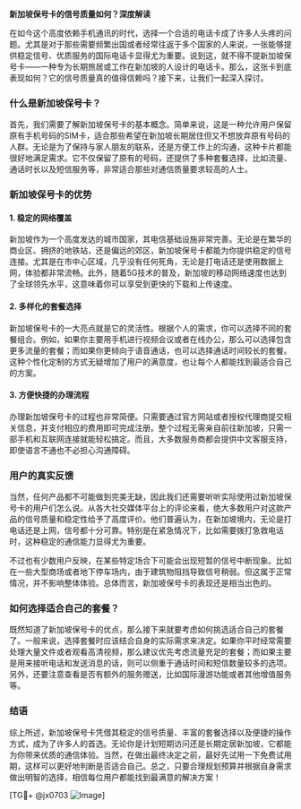 **新加坡保号卡的信号质量如何？深度解读**

在如今这个高度依赖手机通讯的时代，选择一个合适的电话卡成了许多人头疼的问题。尤其是对于那些需要频繁出国或者经常往返于多个国家的人来说，一张能够提供稳定信号、优质服务的国际电话卡显得尤为重要。说到这，就不得不提新加坡保号卡——一种专为长期旅居或工作在新加坡的人设计的电话卡。那么，这张卡到底表现如何？它的信号质量真的值得信赖吗？接下来，让我们一起深入探讨。

### 什么是新加坡保号卡？

首先，我们需要了解新加坡保号卡的基本概念。简单来说，这是一种允许用户保留原有手机号码的SIM卡，适合那些希望在新加坡长期居住但又不想放弃原有号码的人群。无论是为了保持与家人朋友的联系，还是方便工作上的沟通，这种卡片都能很好地满足需求。它不仅保留了原有的号码，还提供了多种套餐选择，比如流量、通话时长以及短信服务等，非常适合那些对通信质量要求较高的人士。

### 新加坡保号卡的优势

#### 1. 稳定的网络覆盖
新加坡作为一个高度发达的城市国家，其电信基础设施非常完善。无论是在繁华的商业区、拥挤的地铁站，还是偏远的郊区，新加坡保号卡都能为你提供稳定的信号连接。尤其是在市中心区域，几乎没有任何死角，无论是打电话还是使用数据上网，体验都非常流畅。此外，随着5G技术的普及，新加坡的移动网络速度也达到了全球领先水平，这意味着你可以享受到更快的下载和上传速度。

#### 2. 多样化的套餐选择
新加坡保号卡的一大亮点就是它的灵活性。根据个人的需求，你可以选择不同的套餐组合。例如，如果你主要用手机进行视频会议或者在线办公，那么可以选择包含更多流量的套餐；而如果你更倾向于语音通话，也可以选择通话时间较长的套餐。这种个性化定制的方式无疑增加了用户的满意度，也让每个人都能找到最适合自己的方案。

#### 3. 方便快捷的办理流程
办理新加坡保号卡的过程也非常简便。只需要通过官方网站或者授权代理商提交相关信息，并支付相应的费用即可完成注册。整个过程无需亲自前往新加坡，只需一部手机和互联网连接就能轻松搞定。而且，大多数服务商都会提供中文客服支持，即使语言不通也不必担心沟通障碍。

### 用户的真实反馈

当然，任何产品都不可能做到完美无缺，因此我们还需要听听实际使用过新加坡保号卡的用户们怎么说。从各大社交媒体平台上的评论来看，绝大多数用户对这款产品的信号质量和稳定性给予了高度评价。他们普遍认为，在新加坡境内，无论是打电话还是上网，信号都十分可靠。特别是在紧急情况下，比如需要拨打急救电话时，这种稳定的通信能力显得尤为重要。

不过也有少数用户反映，在某些特定场合下可能会出现短暂的信号中断现象。比如在一些大型商场或者地下停车场内，由于建筑物阻挡导致信号稍弱。但这属于正常情况，并不影响整体体验。总体而言，新加坡保号卡的表现还是相当出色的。

### 如何选择适合自己的套餐？

既然知道了新加坡保号卡的优点，那么接下来就要考虑如何挑选适合自己的套餐了。一般来说，选择套餐时应该结合自身的实际需求来决定。如果你平时经常需要处理大量文件或者观看高清视频，那么建议优先考虑流量充足的套餐；而如果主要是用来接听电话和发送消息的话，则可以侧重于通话时间和短信数量较多的选项。另外，还要注意查看是否有额外的服务赠送，比如国际漫游功能或者其他增值服务等。

### 结语

综上所述，新加坡保号卡凭借其稳定的信号质量、丰富的套餐选择以及便捷的操作方式，成为了许多人的首选。无论你是计划短期访问还是长期定居新加坡，它都能为你带来优质的通信体验。当然，在做出最终决定之前，最好先试用一下免费试用期，这样可以更好地判断是否适合自己。总之，只要合理规划预算并根据自身需求做出明智的选择，相信每位用户都能找到最满意的解决方案！

[TG💪+ @jx0703 ![Image](https://github.com/user-attachments/assets/dbca1d08-cadb-493c-b0ec-ad6f7a83f270)]